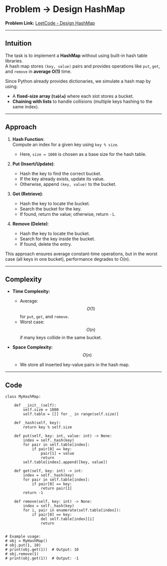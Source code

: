 # Problem -> Design HashMap

**Problem Link:** [LeetCode - Design HashMap](https://leetcode.com/problems/design-hashmap/)

---

## Intuition

The task is to implement a **HashMap** without using built-in hash table libraries.  
A hash map stores `(key, value)` pairs and provides operations like `put`, `get`, and `remove` in **average O(1)** time.

Since Python already provides dictionaries, we simulate a hash map by using:

- A **fixed-size array (`table`)** where each slot stores a bucket.
- **Chaining with lists** to handle collisions (multiple keys hashing to the same index).

---

## Approach

1. **Hash Function**:  
   Compute an index for a given key using `key % size`.
   - Here, `size = 1000` is chosen as a base size for the hash table.

2. **Put (Insert/Update)**:
   - Hash the key to find the correct bucket.
   - If the key already exists, update its value.
   - Otherwise, append `(key, value)` to the bucket.

3. **Get (Retrieve)**:
   - Hash the key to locate the bucket.
   - Search the bucket for the key.
   - If found, return the value; otherwise, return `-1`.

4. **Remove (Delete)**:
   - Hash the key to locate the bucket.
   - Search for the key inside the bucket.
   - If found, delete the entry.

This approach ensures average constant-time operations, but in the worst case (all keys in one bucket), performance degrades to O(n).

---

## Complexity

- **Time Complexity:**
  - Average: $$O(1)$$ for `put`, `get`, and `remove`.
  - Worst case: $$O(n)$$ if many keys collide in the same bucket.

- **Space Complexity:** $$O(n)$$
  - We store all inserted key-value pairs in the hash map.

---

## Code

```python3
class MyHashMap:

    def __init__(self):
        self.size = 1000
        self.table = [[] for _ in range(self.size)]

    def _hash(self, key):
        return key % self.size

    def put(self, key: int, value: int) -> None:
        index = self._hash(key)
        for pair in self.table[index]:
            if pair[0] == key:
                pair[1] = value
                return
        self.table[index].append([key, value])

    def get(self, key: int) -> int:
        index = self._hash(key)
        for pair in self.table[index]:
            if pair[0] == key:
                return pair[1]
        return -1

    def remove(self, key: int) -> None:
        index = self._hash(key)
        for i, pair in enumerate(self.table[index]):
            if pair[0] == key:
                del self.table[index][i]
                return


# Example usage:
# obj = MyHashMap()
# obj.put(1, 10)
# print(obj.get(1))  # Output: 10
# obj.remove(1)
# print(obj.get(1))  # Output: -1
```
